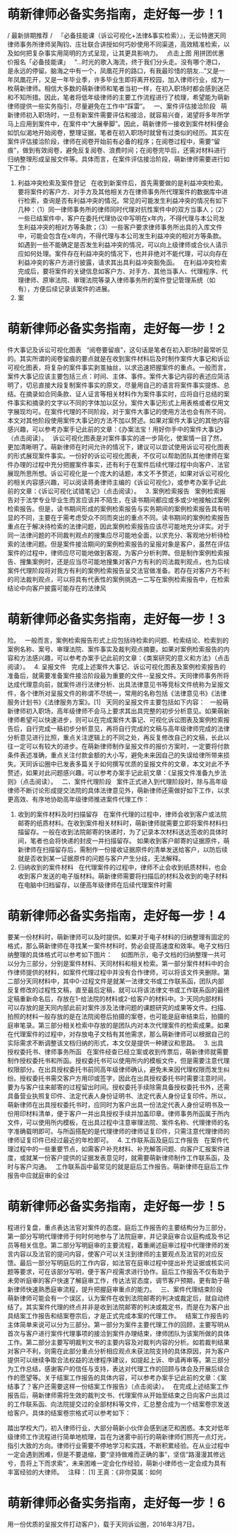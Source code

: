 # 萌新律师必备实务指南，走好每一步！1

/ 最新排期推荐 /
 
『必备技能课（诉讼可视化+法律&事实检索）』，无讼特邀天同律师事务所律师吴陶钧、庄壮联合讲授如何巧妙使用不同渠道，高效精准检索，以及如何把复杂事实用简明的方式呈现，让其更具影响力。
 
点击上图
用拼团优惠价报名「必备技能课」
 
“…时光的歌入海流，终于我们分头走。没有哪个港口，是永远的停留。脑海之中有一个，凤凰花开的路口，有我最珍惜的朋友…”又是一年凤凰花开，又是一年毕业季，许多毕业生即将离开校园，加入律师行业，成为一枚萌新律师。相信大多数的萌新律师和笔者当初一样，在初入职场时都会感到迷茫和不知所措。因此，笔者将低年级律师的主要工作流程进行了梳理，希望能为萌新律师提供一些实务指引，尽量避免在工作中“踩雷”。
 
一、案件评估接洽阶段
 
萌新律师初入职场时，一旦有新案件需要评估和接洽，就容易兴奋，渴望将多年所学马上应用到案件中，在案件中“大展拳脚”。因此，萌新律师一接收到案件材料便会如饥似渴地开始阅卷，整理证据，笔者在初入职场时就曾有过类似的经历。其实在案件评估接洽阶段，律师在阅卷开始前有必备的程序；在阅卷过程中，需要“留痕”，做到有效阅卷，避免反复阅卷、浪费时间；在阅卷完毕后，还需对材料进行归纳整理形成呈报文件等。具体而言，在案件评估接洽阶段，萌新律师需要进行如下工作：
 
1. 利益冲突检索及案件登记
 
在收到新案件后，首先需要做的是利益冲突检索。要将案件的客户方、对手方及其他相关方在律师事务所代理案件的数据库中进行检索，查询是否有利益冲突的情况。常见的可能发生利益冲突的情况有如下几种：（1）同一律师事务所的律师同时代理对抗性案件中的双方当事人；（2）一些已结案件中，客户在委托代理协议中写明在x年内，不得代理与本公司发生利益冲突的相对方等条款；（3）一些客户要求律师事务所出具的入库文件中，可能会包含在x年内，不得代理与本公司发生利益冲突的相对方等条款。如遇到一些不能确定是否发生利益冲突的情况，可以向上级律师或合伙人请示应如何处理。案件存在利益冲突的情况下，也并非绝对不能代理，可以向存在利益冲突的客户方进行披露，请求其出具利益冲突豁免函。
 
在利益冲突检索完成后，要将案件的关键信息如客户方、对手方、其他当事人、代理程序、代理律师、原审法院、审理法院等录入律师事务所的案件登记管理系统（如有），方便后续记录该案件的进展。
 
2. 案

# 萌新律师必备实务指南，走好每一步！2

件大事记及诉讼可视化图表
 
“阅卷要留痕”，这句话是笔者在初入职场时最常听见的。其实所谓的阅卷留痕的要点就是在收到案件材料后及时制作案件大事记和诉讼可视化图表，将复杂的案件事实剥茧抽丝，以求迅速把握案件的重点。一般而言，案件大事记应该主要包括三点：时间、主体、事件。案件大事记内容的表述应简洁明了，切忌直接大段复制案件事实的原文，尽量用自己的语言将案件事实提炼、总结。在摘录如合同条款、证人证言等相关材料作为案件事实时，应将自行总结的案件事实和摘录的文字以不同的字体加以区分。案件大事记形式上用表格或者仅用文字展现均可。在案件代理的不同阶段，对于案件大事记的使用方法也会有所不同，本文对其他阶段使用案件大事记的方法不加以赘述。如果对案件大事记的其他内容感兴趣，可以参考办案手记此前的文章：《办案法宝！用好你手中的案件大事记》（点击阅读）。
 
诉讼可视化图表是对案件事实的进一步简化，使案情一目了然，更加清晰明了。萌新律师在时间允许的情况下，建议可以尝试使用诉讼可视化图表的形式展现案件事实。一份好的诉讼可视化图表，不仅可以帮助团队其他律师在案件办理的过程中充分把握案件事实，还有利于在案件后续代理过程中向客户、法官展现所思所想。诉讼可视化是一个庞大的话题，本文不予赘述，如果对诉讼可视化的相关内容感兴趣，可以阅读蒋勇律师主编的《诉讼可视化》，或参考办案手记此前的文章：《诉讼可视化试错笔记》（点击阅读）。
 
3. 案例检索报告
 
案例检索报告对于法学专业毕业生而言应该并不陌生，在读书期间都应或多或少地接触过案例检索报告。但是，读书期间形成的案例检索报告与实务期间的案例检索报告具有明显的不同，主要在于需考虑受众不同而突出的重点不同。读书期间的案例检索报告重点在于解决待检索的法律问题，因此案例检索报告应该尽可能地充分详实。对于同一法律问题的不同裁判观点的搜集应尽可能地全面，以求充分、客观地分析待检索的法律问题。但是案件接洽期间的案例检索报告的呈报对象是客户，虽然在评估案件的过程中，律师应尽可能地做到客观，为客户分析利弊。但是制作案例检索报告、搜集案例时，还是应当尽可能地搜集对客户方有利的司法裁判观点，也为后续案件代理阶段将对我方有利的案例检索报告呈交法官做准备。若存在对客户方不利的司法裁判观点，可以将具有代表性的案例挑选一二写在案例检索报告中，在检索结论中向客户披露可能存在的法律风

# 萌新律师必备实务指南，走好每一步！3

险。
 
一般而言，案例检索报告形式上应包括待检索的问题、检索结论、检索到的案例名称、案号、审理法院、案件事实及裁判观点摘要。如果对案例检索报告的内容和方法感兴趣，可以参考办案手记此前的文章：《类案研究的意义和方法》（点击阅读）。
 
4. 呈报文件
 
完成上述案件大事记、诉讼可视化图表及案例检索报告的准备后，就需要准备案件接洽阶段最为重要的文件--呈报文件。天同律师事务所将达成代理意向前，就案件进行法律分析、出具法律意见书等竞标文件统称为呈报文件，各个律所对呈报文件的称谓不尽统一，常用的名称包括《法律意见书》《法律服务计划书》《法律服务方案》。[1]
 
天同的呈报文件主要包括如下内容：
 
一般萌新律师初入职场，高年级律师不会马上要求其出具完整的初步分析意见。如果萌新律师希望可以快速进步，则可以在完成案件大事记、可视化诉讼图表及案例检索报告后，自行完成一稿初步分析意见，再将自行完成的文稿与高年级律师完成的法律分析意见进行比照，重点关注逻辑上的不同之处，再反复修改自己的文稿，长此以往一定可以有较大的进步。在萌新律师制作呈报文件的报价方案时，一定要将付款条件表述准确，重点关注付款金额的大小写，避免未来因自己的失误给律所带来损失。天同诉讼圈中已发表多篇关于如何撰写优质的呈报文件的文章，本文对此不予赘述，如果对此问题感兴趣，可以参考办案手记此前文章：《呈报文件准备九步法则》（点击阅读）。
 
二、案件代理阶段
 
案件正式进入到代理阶段时，除与高年级律师不断讨论形成提交法院的具体法律意见外，萌新律师还需做好如下工作，以求更高效、有序地协助高年级律师推进案件代理工作：
 
1. 收到的案件材料及时扫描留存
 
在案件代理的过程中，律师会收到客户或法院邮寄的纸质材料。在收到案件相关材料时，萌新律师就需要立即将案件材料扫描留存。一般在收到法院邮寄的快递时，为了记录本次材料送达签收的具体时间，笔者也会将快递的封皮一并扫描留存。
如果收到客户邮寄的证据原件，萌新律师在扫描留存后，需制作一份接收证据原件的清单发送给客户，以防后续就是否收到某一证据原件的问题与客户产生分歧，无法解释。
 
2. 归纳收到的案件材料
 
在代理案件的过程中，律师不止会收到纸质材料，也会收到客户发送的电子版材料。萌新律师需要将扫描后的材料及收到的电子材料在电脑中归档留存，以便高年级律师在后续代理案件时需

# 萌新律师必备实务指南，走好每一步！4

要某一份材料时，萌新律师可以及时提供。如果对于电子材料的归纳整理有固定的格式，那么萌新律师在寻找某一案件材料时，势必会提高速度和效率。电子文档归纳整理的具体格式可以参考如下图片：
 
 
如图所示，电子文档的归纳整理一共可以分为三部分，分别是案件材料、天同材料和相关检索。第一部分案件材料中的合作律师提供的材料，如案件代理过程中并没有合作律师，可以将该文件夹删除。第二部分天同材料中，其中0-过程文件是就某一法律文书或工作联系函，团队内部反复修改的过程性文稿，直至最后定稿，就可以将该法律文书或工作联系函的最终定稿重新命名后，存放在1-给法院的材料或2-给客户的材料中。3-天同内部材料可以存放的是天同内部此前对案件涉及法律问题的课题研究的成果等文件。扫描、拍照的材料一般存放的是在法院阅卷后拍摄的案卷，也可能是庭审结束后，拍摄的庭审笔录。第三部分相关检索中存放的是团队内对本次代理案件的检索成果。如果在代理案件的过程中，对存放电子文档有其他需求，那么萌新律师可以根据自己的实际需求不断调整该文档归纳的形式，本文仅是提供一种建议和思路。
 
3. 出具授权委托书、律师事务所函
 
在案件经查已经立案或收到传票后，萌新律师就需要制作授权委托书和所函。授权委托书可以使用所内的模板文件，但是需要注意代理权限部分。在出具授权委托书前同高年级律师确认，避免未来因代理权限而发生纠纷。授权委托书需交客户方用印或签字，因此在出具授权委托书时需要注意时间，要为与客户往来邮寄的过程留出时间。授权委托手续除需具备授权委托书外，还需具备营业执照复印件、法定代表人身份证明书、法定代表人身份证复印件。所以，萌新律师在出具授权委托书时，应同时为客户出具一份法定代表人身份证明书及一份用印材料清单，便于客户一并出具授权手续并加盖印章。律师事务所函属于所内文件，可以使用所内模板，在出具过程中注意审理法院、案件名称、代理律师的名字准确载明即可。与所函搭配的是代理律师的律师证复印件，只需注意代理律师的律师证复印件已经过最近的年检即可。
 
4. 工作联系函及庭后工作报告
 
在案件代理过程中的一些重要节点，如需客户补充材料、补充解答问题、向客户汇报案件进度，或就某一份客户提供的证据发表意见时，就需要萌新律师制作工作联系函，及时与客户沟通。
 
工作联系函中最常见的就是庭后工作报告。萌新律师在庭后工作报告中应就庭审的全过

# 萌新律师必备实务指南，走好每一步！5

程进行复盘，重点表达法官对案件的态度。庭后工作报告的主要结构分为三部分，第一部分写明代理律师于何时何地参与了法院庭审，并记录庭审合议庭构成及书记员等相关信息。第二部分写明庭审的主要流程，着重阐述庭审过程中代理律师的发言内容以及法官的提问内容，使客户可以关注到律师的主要观点及法官的对应反馈。最后一部分写明庭后的工作内容，如法官在庭审过程中提出补充证据或核实问题等要求，可在该部分写明，便于客户视需求进行协作。庭后工作报告不仅有助于未旁听庭审的客户快速了解庭审工作，传达法官态度，调节客户预期，更有助于萌新律师快速熟悉庭审流程，提升把握庭审重点的能力。
 
三、案件代理结束阶段
 
萌新律师可能会有一个误区，认为案件在收到法院邮寄的判决或裁定后，就自动终结了。其实案件代理的终点并非是收到法院邮寄的判决或裁定书，而是在为客户出具结案工作报告和结案卷宗后，才是正式完成本案的代理工作。
 
结案工作报告的主体简单来说可以分为三部分。第一部分为案件主要代理工作的回顾，主要写明从首次与客户进行案件代理事项的接洽到案件办理结束，律师团队为该案所做的具体工作。第二部分主要写明裁判文书的主要内容及对裁判内容的分析。如若裁判结果对客户不利，则需在此部分重点分析相应观点未获法院支持的具体原因，并为客户提供可以继续争取合法权益的法律程序建议，如提起上诉、申请再审等。第三部分为工作总结，感谢客户的信任与支持，表达对代理工作的回顾与体会及开展后续合作的愿望等。关于结案工作报告的具体内容，可以参考办案手记此前的文章：《案结事了？客户还需要这样一份结案工作报告》（点击阅读）。
 
在完成上述结案工作报告后，萌新律师需将生效的裁判文书、代理案件从开始至结束之日向客户出具过的工作联系函、向法院提交过的全部材料等文件，汇总整合成为一个结案卷宗发送给客户。具体的结案卷宗格式可以参考如下：
 

踏出学校大门，初入律师行业，大部分萌新小伙伴会感到迷茫和困惑。本文对低年级律师工作流程进行简单地梳理，旨在为迷雾中前行的萌新律师们照亮一点灯光，指引大致的方向。律师行业需要不停地学习和实践，不断积累经验。在从业过程中一定会遇到困难，但是不要退缩，要“坚持做难而正确的事”，坚信“路漫漫其修远兮，吾将上下而求索”，未来困难一定会化作经验，萌新小律师也一定会成为具有丰富经验的大律师。
 
注释：
[1] 王真：《非你莫属：如何

# 萌新律师必备实务指南，走好每一步！6

用一份优质的呈报文件打动客户》，载于天同诉讼圈，2016年3月7日。


